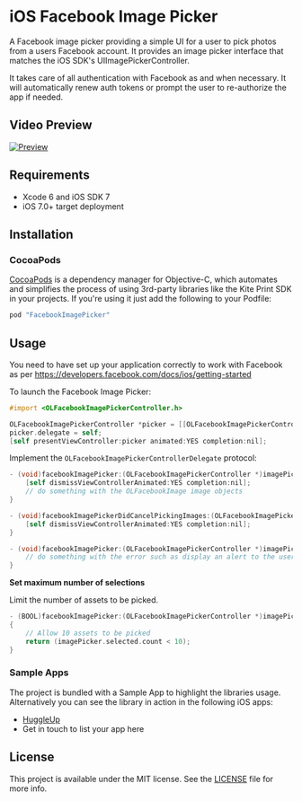 # iOS Facebook Image Picker

A Facebook image picker providing a simple UI for a user to pick photos from a users Facebook account. It provides an image picker interface that matches the iOS SDK's UIImagePickerController. 

It takes care of all authentication with Facebook as and when necessary. It will automatically renew auth tokens or prompt the user to re-authorize the app if needed. 

## Video Preview

[![Preview](https://github.com/OceanLabs/FacebookImagePicker-iOS/raw/master/preview.png)](https://vimeo.com/135687088)

## Requirements

* Xcode 6 and iOS SDK 7
* iOS 7.0+ target deployment

## Installation
### CocoaPods

[CocoaPods](http://cocoapods.org) is a dependency manager for Objective-C, which automates and simplifies the process of using 3rd-party libraries like the Kite Print SDK in your projects. If you're using it just add the following to your Podfile:

```ruby
pod "FacebookImagePicker"
```

## Usage

You need to have set up your application correctly to work with Facebook as per https://developers.facebook.com/docs/ios/getting-started

To launch the Facebook Image Picker:

```objective-c
#import <OLFacebookImagePickerController.h>

OLFacebookImagePickerController *picker = [[OLFacebookImagePickerController alloc] init];
picker.delegate = self;
[self presentViewController:picker animated:YES completion:nil];
```

Implement the `OLFacebookImagePickerControllerDelegate` protocol:

```objective-c
- (void)facebookImagePicker:(OLFacebookImagePickerController *)imagePicker didFinishPickingImages:(NSArray/*<OLFacebookImage>*/ *)images {
    [self dismissViewControllerAnimated:YES completion:nil];
    // do something with the OLFacebookImage image objects
}

- (void)facebookImagePickerDidCancelPickingImages:(OLFacebookImagePickerController *)imagePicker {
    [self dismissViewControllerAnimated:YES completion:nil];
}

- (void)facebookImagePicker:(OLFacebookImagePickerController *)imagePicker didFailWithError:(NSError *)error {
    // do something with the error such as display an alert to the user
}

```

**Set maximum number of selections**

Limit the number of assets to be picked.
```` objective-c
- (BOOL)facebookImagePicker:(OLFacebookImagePickerController *)imagePicker shouldSelectImage:(OLFacebookImage *)image
{
    // Allow 10 assets to be picked
    return (imagePicker.selected.count < 10);
}
````


### Sample Apps
The project is bundled with a Sample App to highlight the libraries usage. Alternatively you can see the library in action in the following iOS apps:

* [HuggleUp](https://itunes.apple.com/gb/app/huggleup-photo-printing-personalised/id977579943?mt=8)
* Get in touch to list your app here

## License
This project is available under the MIT license. See the [LICENSE](LICENSE) file for more info.
